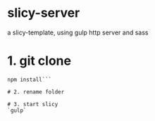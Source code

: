 # slicy-server
a slicy-template, using gulp http server and sass

# 1. git clone
```git clone https://github.com/WLyKan/slicy-server.git
npm install```

# 2. rename folder

# 3. start slicy
`gulp`